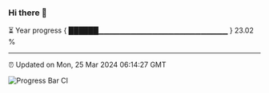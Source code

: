 ### Hi there 👋

⏳ Year progress { ██████▁▁▁▁▁▁▁▁▁▁▁▁▁▁▁▁▁▁▁▁▁▁▁▁ } 23.02 %

---

⏰ Updated on Mon, 25 Mar 2024 06:14:27 GMT

![Progress Bar CI](https://github.com/liununu/liununu/workflows/Progress%20Bar%20CI/badge.svg)
